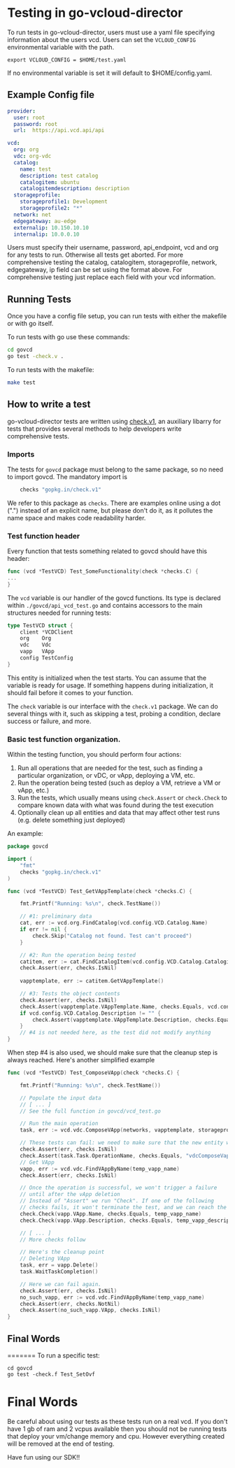 # Testing in go-vcloud-director
To run tests in go-vcloud-director, users must use a yaml file specifying information about the users vcd. Users can set the `VCLOUD_CONFIG` environmental variable with the path.

```
export VCLOUD_CONFIG = $HOME/test.yaml
```

If no environmental variable is set it will default to $HOME/config.yaml.


## Example Config file

```yaml
provider:
  user: root
  password: root
  url:  https://api.vcd.api/api

vcd:
  org: org
  vdc: org-vdc
  catalog:
    name: test
    description: test catalog
    catalogitem: ubuntu
    catalogitemdescription: description
  storageprofile: 
    storageprofile1: Development
    storageprofile2: "*"
  network: net
  edgegateway: au-edge
  externalip: 10.150.10.10
  internalip: 10.0.0.10

```

Users must specify their username, password, api_endpoint, vcd and org for any tests to run. Otherwise all tests get aborted. For more comprehensive testing the catalog, catalogitem, storageprofile, network, edgegateway, ip field can be set using the format above. For comprehensive testing just replace each field with your vcd information. 

## Running Tests
Once you have a config file setup, you can run tests with either the makefile or with go itself.

To run tests with go use these commands:

```bash
cd govcd
go test -check.v .
```

To run tests with the makefile:

```bash
make test
```

## How to write a test

go-vcloud-director tests are written using [check.v1](https://labix.org/gocheck), an auxiliary libarry for tests that provides several methods to help developers write comprehensive tests.


### Imports

The tests for `govcd` package must belong to the same package, so no need to import govcd.
The mandatory import is

```go
    checks "gopkg.in/check.v1"
```

We refer to this package as `checks`. There are examples online using a dot (".") instead of an explicit name, but please don't do it, as it pollutes the name space and makes code readability harder.

### Test function header

Every function that tests something related to govcd should have this header:

```go
func (vcd *TestVCD) Test_SomeFunctionality(check *checks.C) {
...
}
```

The `vcd` variable is our handler of the govcd functions. Its type is declared within `./govcd/api_vcd_test.go` and contains accessors to the main structures needed for running tests:

```go
type TestVCD struct {
	client *VCDClient
	org    Org
	vdc    Vdc
	vapp   VApp
	config TestConfig
}
```
This entity is initialized when the test starts. You can assume that the variable is ready for usage. If something happens during initialization, it should fail before it comes to your function.

The `check` variable is our interface with the `check.v1` package. We can do several things with it, such as skipping a test, probing a condition, declare success or failure, and more.


### Basic test function organization.

Within the testing function, you should perform four actions:

1. Run all operations that are needed for the test, such as finding a particular organization, or vDC, or vApp, deploying a VM, etc.
2. Run the operation being tested (such as deploy a VM, retrieve a VM or vApp, etc.)
3. Run the tests, which usually means using `check.Assert` or `check.Check` to compare known data with what was found during the test execution
4. Optionally clean up all entities and data that may affect other test runs (e.g. delete something just deployed)

An example:

```go
package govcd

import (
	"fmt"
	checks "gopkg.in/check.v1"
)

func (vcd *TestVCD) Test_GetVAppTemplate(check *checks.C) {

	fmt.Printf("Running: %s\n", check.TestName())

    // #1: preliminary data
	cat, err := vcd.org.FindCatalog(vcd.config.VCD.Catalog.Name)
    if err != nil {
		check.Skip("Catalog not found. Test can't proceed")
	}

    // #2: Run the operation being tested
	catitem, err := cat.FindCatalogItem(vcd.config.VCD.Catalog.Catalogitem)
	check.Assert(err, checks.IsNil)
     
	vapptemplate, err := catitem.GetVAppTemplate()

    // #3: Tests the object contents
	check.Assert(err, checks.IsNil)
	check.Assert(vapptemplate.VAppTemplate.Name, checks.Equals, vcd.config.VCD.Catalog.Catalogitem)
	if vcd.config.VCD.Catalog.Description != "" {
		check.Assert(vapptemplate.VAppTemplate.Description, checks.Equals, vcd.config.VCD.Catalog.CatalogItemDescription)
	}
    // #4 is not needed here, as the test did not modify anything
}
```

When step #4 is also used, we should make sure that the cleanup step is always reached.
Here's another simplified example

```go
func (vcd *TestVCD) Test_ComposeVApp(check *checks.C) {

	fmt.Printf("Running: %s\n", check.TestName())

	// Populate the input data
	// [ ... ]
	// See the full function in govcd/vcd_test.go

	// Run the main operation
	task, err := vcd.vdc.ComposeVApp(networks, vapptemplate, storageprofileref, temp_vapp_name, temp_vapp_description)

	// These tests can fail: we need to make sure that the new entity was created
	check.Assert(err, checks.IsNil)
	check.Assert(task.Task.OperationName, checks.Equals, "vdcComposeVapp")
	// Get VApp
	vapp, err := vcd.vdc.FindVAppByName(temp_vapp_name)
	check.Assert(err, checks.IsNil)

	// Once the operation is successful, we won't trigger a failure
	// until after the vApp deletion
	// Instead of "Assert" we run "Check". If one of the following
	// checks fails, it won't terminate the test, and we can reach the cleanup point.
	check.Check(vapp.VApp.Name, checks.Equals, temp_vapp_name)
	check.Check(vapp.VApp.Description, checks.Equals, temp_vapp_description)

	// [ ... ]
	// More checks follow

	// Here's the cleanup point
	// Deleting VApp
	task, err = vapp.Delete()
	task.WaitTaskCompletion()

	// Here we can fail again.
	check.Assert(err, checks.IsNil)
	no_such_vapp, err := vcd.vdc.FindVAppByName(temp_vapp_name)
	check.Assert(err, checks.NotNil)
	check.Assert(no_such_vapp.VApp, checks.IsNil)
}
```

## Final Words
=======
To run a specific test:
```
cd govcd
go test -check.f Test_SetOvf
```

# Final Words
Be careful about using our tests as these tests run on a real vcd. If you don't have 1 gb of ram and 2 vcpus available then you should not be running tests that deploy your vm/change memory and cpu. However everything created will be removed at the end of testing.

Have fun using our SDK!! 
